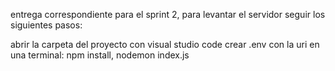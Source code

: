entrega correspondiente para el sprint 2, para levantar el servidor seguir los siguientes pasos:

abrir la carpeta del proyecto con visual studio code
crear .env con la uri
en una terminal: npm install, nodemon index.js
